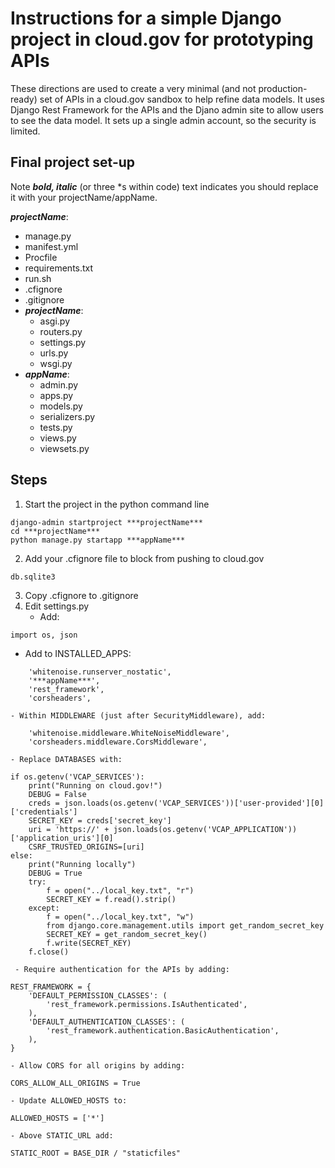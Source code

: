 # Instructions for a simple Django project in cloud.gov for prototyping APIs
These directions are used to create a very minimal (and not production-ready) set of APIs in a cloud.gov sandbox to help refine data models.
It uses Django Rest Framework for the APIs and the Djano admin site to allow users to see the data model. It sets up a single admin account, so the security is limited.
## Final project set-up
Note ***bold, italic*** (or three *s within code) text indicates you should replace it with your projectName/appName.

***projectName***:
- manage.py
- manifest.yml
- Procfile
- requirements.txt
- run.sh
- .cfignore
- .gitignore
- ***projectName***:
  - asgi.py
  - routers.py
  - settings.py
  - urls.py
  - wsgi.py
 - ***appName***:
   - admin.py
   - apps.py
   - models.py
   - serializers.py
   - tests.py
   - views.py
   - viewsets.py

## Steps
1. Start the project in the python command line
```
django-admin startproject ***projectName***
cd ***projectName***
python manage.py startapp ***appName***
```
2. Add your .cfignore file to block from pushing to cloud.gov
```
db.sqlite3
```
3. Copy .cfignore to .gitignore
4. Edit settings.py
   - Add:
```
import os, json
```
   - Add to INSTALLED_APPS:
```
    'whitenoise.runserver_nostatic',
    '***appName***',
    'rest_framework',
    'corsheaders',
```
    - Within MIDDLEWARE (just after SecurityMiddleware), add:
```
    'whitenoise.middleware.WhiteNoiseMiddleware',
    'corsheaders.middleware.CorsMiddleware',
```
    - Replace DATABASES with:
```
if os.getenv('VCAP_SERVICES'):
    print("Running on cloud.gov!")
    DEBUG = False
    creds = json.loads(os.getenv('VCAP_SERVICES'))['user-provided'][0]['credentials']
    SECRET_KEY = creds['secret_key']
    uri = 'https://' + json.loads(os.getenv('VCAP_APPLICATION'))['application_uris'][0]
    CSRF_TRUSTED_ORIGINS=[uri]
else:
    print("Running locally")
    DEBUG = True
    try:
        f = open("../local_key.txt", "r")
        SECRET_KEY = f.read().strip()
    except:
        f = open("../local_key.txt", "w")
        from django.core.management.utils import get_random_secret_key
        SECRET_KEY = get_random_secret_key()
        f.write(SECRET_KEY)
    f.close()
```
     - Require authentication for the APIs by adding:
```
REST_FRAMEWORK = {
    'DEFAULT_PERMISSION_CLASSES': (
        'rest_framework.permissions.IsAuthenticated',
    ),
    'DEFAULT_AUTHENTICATION_CLASSES': (
        'rest_framework.authentication.BasicAuthentication',
    ),
}
```

    - Allow CORS for all origins by adding:
```
CORS_ALLOW_ALL_ORIGINS = True
```

    - Update ALLOWED_HOSTS to:
```
ALLOWED_HOSTS = ['*']
```

    - Above STATIC_URL add:
```
STATIC_ROOT = BASE_DIR / "staticfiles"
```
